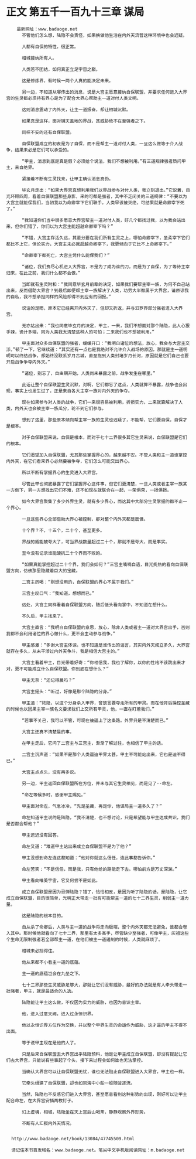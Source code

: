 # 正文 第五千一百九十三章 谋局
        最新网址：www.badaoge.net
          不管他们怎么想，陆隐不会责怪，如果换做他生活在内外天流营这种环境中也会迟疑。
      
          人都有自保的特性，很正常。
      
          相城接纳所有人。
      
          人类若不团结，如何真正立足宇宙之巅。
      
          这是修炼界，有时候一两个人真的能决定未来。
      
          另一边，不知道从哪传出的消息，说是大宫主愿意接纳自保联盟，并要求任何进入大界宫的生灵都必须持有界心是为了配合大界心帮助主一道对付人类文明。
      
          这则消息震动了内外天，让主一道振奋，却让相城沉默。
      
          如果真是这样，面对铺天盖地的界战，其威胁绝不在至强者之下。
      
          同样不安的还有自保联盟。
      
          自保联盟成立的初衷是为了自保，而不是帮主一道对付人类，一旦这么做等于介入战争，结果未必是它们可以承受的。
      
          “甲主，消息到底是真是假？必须给个说法，我们不想被利用。”有三道规律强者质问甲主，来自绝界。
      
          紧接着不断有生灵找来，让甲主确认消息真伪。
      
          毕玄月走出：“如果大界宫真想利用我们以界战参与对付人类，我立刻退出。”它说着，目光环顾四周，看着自保联盟那些身影，来的可都是强者，其中不乏闭关的三道规律：“不要以为大宫主就能保我们，当初我以为命卿宰下它们联手，人类早该被灭绝，可结果就是命卿宰下死了。”
      
          “我知道你们当中很多愿意大界宫帮主一道对付人类，好几个都找过我，以为我会站出来，但你们错了，你们以为大宫主能超越命卿宰下吗？”
      
          “不错，大宫主存活久远，其辈分要在我们所有生灵之上，哪怕命卿宰下，圣柔宰下它们都比不上它，但论实力，大宫主未必就超越命卿宰下，我更倾向于它比不上命卿宰下。”
      
          “命卿宰下都死亡，大宫主凭什么能保我们？”
      
          “诸位，我们费尽心机进入大界宫，不是为了成为谁的刀，而是为了自保，为了等待主宰归来，在此之前，我们什么都不会做。”
      
          当即就有生灵附和：“我同意毕玄月前辈的决定，如果我们要帮主宰一族，为何不自己站出来，反而借助大界宫？到最后即便帮主宰一族解决了人类，功劳大半都属于大界宫，请原谅我的自私，我不想承担同样的风险却得不到应有的回报。”
      
          说话的是矁，原本它已经离开内外天了，但却又折返，并与汨罗界部分强者进入大界宫。
      
          无亦站出来：“我也同意毕玄月的决定，甲主，一来，我们不想面对那个陆隐，此人心狠手辣，诡计多端，同为人类我太清楚这种人的可怕；二来我们也不想被利用。”
      
          甲主面对众多自保联盟的强者，缓缓开口：“我明白诸位的想法，放心，我会与大宫主交涉。”顿了一下，它继续道：“其实还有一点也是我绝对不允许介入战场的原因，那就是主一道明明可以终结战争，却始终没联系岁月古城，直至拖到人类封堵岁月长河，原因就是它们自己也要开启战争争夺内外天。”
      
          “诸位，别忘了，自由期开始，人类尚未暴露之前，战争发生在哪里。”
      
          此话让整个自保联盟生灵沉默，对啊，它们都忘了这点，人类就算不暴露，战争也会出现，事实上也发生过了，正是来自各大主宰一族对内外天的争夺。
      
          现在如果参与对人类的战争，它们一来很容易被利用，折损实力，二来就算解决了人类，内外天也会被主宰一族瓜分，轮不到它们参与。
      
          想到了这里，那些原本倾向帮主宰一族的生灵也迟疑了，不能帮，它们要自保，自保才是根本。
      
          对于自保联盟来说，自保是根本，而对于七十二界很多其它生灵来说，自保联盟是它们的根本。
      
          它们渴望加入自保联盟，尤其那些掌握界心的，越来越不安。不管人类和主一道谁掌控内外天，在它们看来界心必然要被争夺，它们怎么可能交出界心。
      
          所以不断有掌握界心的生灵进入大界宫。
      
          尽管此举也彻底暴露了它们掌握界心这件事，但它们更清楚，一旦人类或者主宰一族某一方倒下，另一方想找出它们不难，还不如现在就联合在一起，一荣俱荣，一损俱损。
      
          如今大界宫聚集了多少外界生灵，就有多少界心，而这其中大部分生灵掌握的都不止一个界心。
      
          一旦这些界心全部借助大界心被控制，那对整个内外天都是震慑。
      
          十个界？不，十五个，二十个，甚至更多。
      
          界战的威能被夸大了，可当界战数量超过二十个，那就不是夸大，而是事实。
      
          至今没有记录谁能硬抗二十个界而不败的。
      
          “如果真能掌控超过二十个界，我们会如何？”三宫主喃喃自语，目光炙热的看向自保联盟方向，仿佛那里隐藏着巨大的宝藏。
      
          二宫主厉喝：“别想没用的，自保联盟的界心不属于我们。”
      
          三宫主叹口气：“我知道，想想而已。”
      
          远处，大宫主同样看着自保联盟方向，随后低头看向掌中，不知道在想什么。
      
          不久后，甲主找来了。
      
          大宫主直言：“我明白自保联盟的意思，放心，除非人类或者主一道对大界宫出手，否则我都不会利用诸位的界心做什么，更不会主动参与战争。”
      
          甲主感激：“多谢大宫主体谅。也不知道是谁传出的谣言，其实内外天成立多久，大界宫就存在多久，从未干涉过内外天争斗，我是相信大宫主的。”
      
          大宫主看着甲主，目光带着好奇：“你相信我，我也了解你，以你的性格不该跳出来才对，更不可能成立什么自保联盟。你到底在想什么？”
      
          甲主无奈：“还记得晨吗？”
      
          大宫主摇头：“听过，好像是那个陆隐的分身。”
      
          甲主道：“陆隐，以这个分身杀入甲界，曾放言要夺走所有的甲灵。而在他背后操控圣藏的时候也以因果主宰一族名义要求我们上交所有甲灵，他，一直在盯着我们。”
      
          “若事不关己，我可以不管，可现在被逼上了这条路。外界只是不清楚而已。”
      
          大宫主还真不清楚晨的事。
      
          在甲主走后，它问了二宫主与三宫主，渐渐了解过往，也相信了甲主的话。
      
          二宫主沉声道：“如果不是那个人类逼迫甲界太甚，甲主不可能站出来，它也是迫不得已。”
      
          大宫主点点头，没有再多说。
      
          另一边，甲主返回自保联盟所在方位，并未与其它生灵相见，而是见了--命左。
      
          “命左等候多时，感谢甲主赐见。”
      
          甲主面对命左，气息冰冷，“先是圣藏，再是你，他谋局主一道多久了？”
      
          命左知道甲主说的是陆隐，“我不清楚，也不想讨论，只是希望能与甲主达成共识，我们是否都会帮他？”
      
          甲主迟迟没有回答。
      
          命左又道：“难道甲主站出来成立自保联盟不是为了他？”
      
          甲主没想到命左连这都知道：“他对你就这么信任，连此事都告诉你。”
      
          命左苦笑：“不是信任，而是我，只有他给的路能走下去。哪怕前方是万丈深渊。”
      
          甲主看向唯美宇宙，它又何尝不是如此。
      
          成立自保联盟是因为忌惮陆隐？错了，恰恰相反，是因为听了陆隐的话，是陆隐，让它成立自保联盟，目的很简单，光明正大带走一批有可能帮主一道的七十二界生灵，削弱主一道力量。
      
          这是陆隐的根本目的。
      
          自从杀了命卿后，人类与主一道的战争将走向极端，整个内外天都无法避免，谁都会卷入其中。那时候他就看向了七十二界，那里有太多高手，尽管缺少至强者，可像甲主，灰祖这些个生命无限制强者若全部帮主一道，在他们被主一道遏制的时候，人类就麻烦了。
      
          相城未必挡得住。
      
          他从来都不小看主一道的底蕴。
      
          主一道的底蕴岂会在九垒之下。
      
          七十二界那些生灵威胁足够大，那就让它们没有威胁，最好的办法就是有人牵头带走一批强者，甲主，就是最适合的人选。
      
          陆隐能让甲主这么做，不仅因为实力的威胁，也因为意识主宰。
      
          他，进入过意天阙，进入过永恒识界。
      
          他以永恒识界方位作为交换，并以整个甲界生灵的命运作为威胁，这才逼的甲主不得不出面。
      
          等于说甲主现在是他的人了。
      
          只是后来自保联盟去大界宫出乎陆隐预料，他是让甲主成立自保联盟，却没有提起让它们去大界宫，只能说有些事起了个头，接下来过程会如何谁也无法掌控。
      
          当确认大界宫可以让自保联盟无忧，谁也无法阻止自保联盟进入大界宫，甲主也一样。
      
          它牵头组建了自保联盟，却也如同海中小船一般随波逐流。
      
          当然，陆隐也不反感它们进入大界宫，甚至愿意看到这种形势的出现，刚好可以让甲主配合命左，在大界宫安插两枚钉子。
      
          幻上虚境，相城，陆隐坐在天上宫后山喝茶，静静观察外界形势。
      
          不断有人汇报内外天情况。
      
      
      http://www.badaoge.net/book/13084/47745509.html
      
      请记住本书首发域名：www.badaoge.net。笔尖中文手机版阅读网址：m.badaoge.net